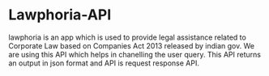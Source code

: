 # Lawphoria-API
lawphoria is an app which is used to provide legal assistance related to Corporate Law based on Companies Act 2013 released by indian gov.
We are using this API which helps in chanelling the user query.
This API returns an output in json format and API is request response API.
